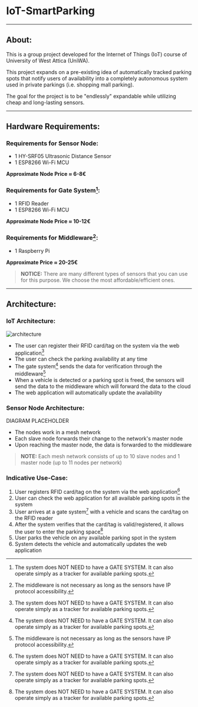# IoT-SmartParking

---

## About:
This is a group project developed for the Internet of Things (IoT) course of University of West Attica (UniWA).

This project expands on a pre-existing idea of automatically tracked parking spots that notify users of availability into a completely autonomous system used in private parkings (i.e. shopping mall parking).

The goal for the project is to be "endlessly" expandable while utilizing cheap and long-lasting sensors.

---

## Hardware Requirements:

### Requirements for Sensor Node:
- 1 HY-SRF05 Ultrasonic Distance Sensor
- 1 ESP8266 Wi-Fi MCU

<b>Approximate Node Price ≈ 6-8€</b>

### Requirements for Gate System[^1]:
- 1 RFID Reader
- 1 ESP8266 Wi-Fi MCU

<b>Approximate Node Price ≈ 10-12€</b>

### Requirements for Middleware[^2]:
- 1 Raspberry Pi

<b>Approximate Price ≈ 20-25€</b>

> **NOTICE:** There are many different types of sensors that you can use for this purpose. We choose the most affordable/efficient ones.

---

## Architecture:
### IoT Architecture:
![architecture](https://user-images.githubusercontent.com/79098484/142884899-d7bde8e8-cf9e-4332-8891-2aa61237e9db.jpg)
- The user can register their RFID card/tag on the system via the web application[^1]
- The user can check the parking availability at any time
- The gate system[^1] sends the data for verification through the middleware[^2]
- When a vehicle is detected or a parking spot is freed, the sensors will send the data to the middleware which will forward the data to the cloud
- The web application will automatically update the availability
### Sensor Node Architecture:
DIAGRAM PLACEHOLDER
- The nodes work in a mesh network
- Each slave node forwards their change to the network's master node
- Upon reaching the master node, the data is forwarded to the middleware

> **NOTE:** Each mesh network consists of up to 10 slave nodes and 1 master node (up to 11 nodes per network)

### Indicative Use-Case:
1. User registers RFID card/tag on the system via the web application[^1]
2. User can check the web application for all available parking spots in the system
3. User arrives at a gate system[^1] with a vehicle and scans the card/tag on the RFID reader
4. After the system verifies that the card/tag is valid/registered, it allows the user to enter the parking space[^1]
5. User parks the vehicle on any available parking spot in the system
6. System detects the vehicle and automatically updates the web application 

[^1]: The system does NOT NEED to have a GATE SYSTEM. It can also operate simply as a tracker for available parking spots.
[^2]: The middleware is not necessary as long as the sensors have IP protocol accessibility.
